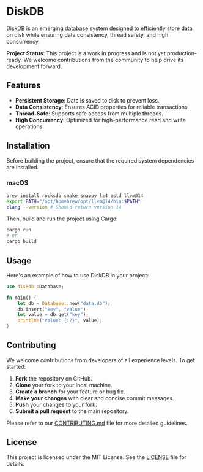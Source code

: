 # DiskDB

DiskDB is an emerging database system designed to efficiently store data on disk while ensuring data consistency, thread safety, and high concurrency.

**Project Status**: This project is a work in progress and is not yet production-ready. We welcome contributions from the community to help drive its development forward.

## Features

- **Persistent Storage**: Data is saved to disk to prevent loss.
- **Data Consistency**: Ensures ACID properties for reliable transactions.
- **Thread-Safe**: Supports safe access from multiple threads.
- **High Concurrency**: Optimized for high-performance read and write operations.

## Installation

Before building the project, ensure that the required system dependencies are installed.

### macOS

```sh
brew install rocksdb cmake snappy lz4 zstd llvm@14
export PATH="/opt/homebrew/opt/llvm@14/bin:$PATH"
clang --version # Should return version 14
```

Then, build and run the project using Cargo:

```sh
cargo run
# or
cargo build
```

## Usage

Here's an example of how to use DiskDB in your project:

```rust
use diskdb::Database;

fn main() {
    let db = Database::new("data.db");
    db.insert("key", "value");
    let value = db.get("key");
    println!("Value: {:?}", value);
}
```

## Contributing

We welcome contributions from developers of all experience levels. To get started:

1. **Fork** the repository on GitHub.
2. **Clone** your fork to your local machine.
3. **Create a branch** for your feature or bug fix.
4. **Make your changes** with clear and concise commit messages.
5. **Push** your changes to your fork.
6. **Submit a pull request** to the main repository.

Please refer to our [CONTRIBUTING.md](CONTRIBUTING.md) file for more detailed guidelines.

## License

This project is licensed under the MIT License. See the [LICENSE](LICENSE) file for details.
